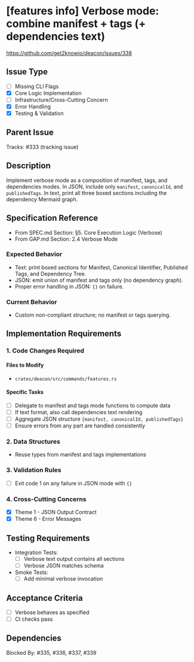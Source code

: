 # [features info] Verbose mode: combine manifest + tags (+ dependencies text)

https://github.com/get2knowio/deacon/issues/338

## Issue Type
- [ ] Missing CLI Flags
- [x] Core Logic Implementation
- [ ] Infrastructure/Cross-Cutting Concern
- [x] Error Handling
- [x] Testing & Validation

## Parent Issue
Tracks: #333 (tracking issue)

## Description
Implement verbose mode as a composition of manifest, tags, and dependencies modes. In JSON, include only `manifest`, `canonicalId`, and `publishedTags`. In text, print all three boxed sections including the dependency Mermaid graph.

## Specification Reference
- From SPEC.md Section: §5. Core Execution Logic (Verbose)
- From GAP.md Section: 2.4 Verbose Mode

### Expected Behavior
- Text: print boxed sections for Manifest, Canonical Identifier, Published Tags, and Dependency Tree.
- JSON: emit union of manifest and tags only (no dependency graph).
- Proper error handling in JSON: `{}` on failure.

### Current Behavior
- Custom non-compliant structure; no manifest or tags querying.

## Implementation Requirements

### 1. Code Changes Required
#### Files to Modify
- `crates/deacon/src/commands/features.rs`

#### Specific Tasks
- [ ] Delegate to manifest and tags mode functions to compute data
- [ ] If text format, also call dependencies text rendering
- [ ] Aggregate JSON structure `{manifest, canonicalId, publishedTags}`
- [ ] Ensure errors from any part are handled consistently

### 2. Data Structures
- Reuse types from manifest and tags implementations

### 3. Validation Rules
- [ ] Exit code 1 on any failure in JSON mode with `{}`

### 4. Cross-Cutting Concerns
- [x] Theme 1 - JSON Output Contract
- [x] Theme 6 - Error Messages

## Testing Requirements
- Integration Tests:
  - [ ] Verbose text output contains all sections
  - [ ] Verbose JSON matches schema
- Smoke Tests:
  - [ ] Add minimal verbose invocation

## Acceptance Criteria
- [ ] Verbose behaves as specified
- [ ] CI checks pass

## Dependencies
Blocked By: #335, #336, #337, #339
